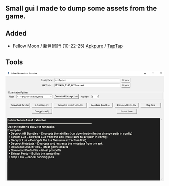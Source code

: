 ## Small gui I made to dump some assets from the game.

## Added
- Fellow Moon / 新月同行 (10-22-25) [Apkpure](https://apkpure.com/%E6%96%B0%E6%9C%88%E5%90%8C%E8%A1%8C/com.garena.game.p42) / [TapTap](https://www.taptap.cn/app/242626?os=android)


## Tools
![FellowMoonGui](images/fm_extractor.png)